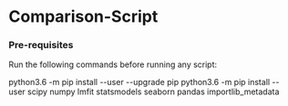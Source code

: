 # Comparison-Script

### Pre-requisites

Run the following commands before running any script:

python3.6 -m pip install --user --upgrade pip
python3.6 -m pip install --user scipy numpy lmfit statsmodels seaborn pandas importlib_metadata
